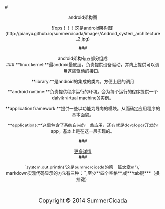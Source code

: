 #<center>android架构图

<center>![ops！！！这是android架构图](http://pianyu.github.io/summercicada/images/Android_system_architecture_2.jpg)</center>

###<center>android架构有五部分组成</center>###
   **linux kernel:**最android最底层，负责提供设备驱动，并向上提供可以调用这些驱动的接口。  

   **library:**是android的集成的类库。方便上层的调用
  
   **android runtime:**负责提供程序运行的环境。会为每个运行的程序提供一个dalvik virtual machine的实例。
   
   **application framework:**提供一些以功能为导向的模块。从而确定应用程序的基本面貌。  

   **applications:**这里包含了系统自带的一些应用，还有就是developer开发的app。基本上是在这一层实现的。

###<center>[更多详情](http://mobile.51cto.com/android-235496.htm "Google工程师多图详解Android系统架构")</center>###

<center>`system.out.println("这是summercicada的第一篇文章/n");`

<center> markdown实现代码显示的方法有三种：``,至少**四个空格**,或***tab键***（换挡键）

<br/>
<br/>
<br/>

<center><p><font size="4">Copyright &copy; 2014 SummerCicada</font></p></center>